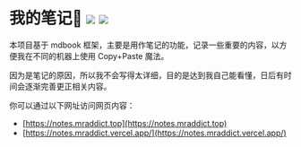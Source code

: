 <h1>
  我的笔记👻
  <img src="https://github.com/MR-Addict/notes/actions/workflows/docker.yml/badge.svg?branch=main"/>
  <img src="https://github.com/MR-Addict/notes/actions/workflows/pages.yml/badge.svg?branch=main"/>
</h1>

本项目基于 mdbook 框架，主要是用作笔记的功能，记录一些重要的内容，以方便我在不同的机器上使用 Copy+Paste 魔法。

因为是笔记的原因，所以我不会写得太详细，目的是达到我自己能看懂，日后有时间会逐渐完善更正相关内容。

你可以通过以下网址访问网页内容：

- [https://notes.mraddict.top](https://notes.mraddict.top)
- [https://notes.mraddict.vercel.app/](https://notes.mraddict.vercel.app/)
